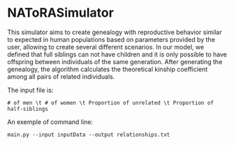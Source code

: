 # NAToRASimulator

This simulator aims to create genealogy with reproductive behavior similar to expected in human populations based on parameters provided by the user, allowing to create several different scenarios. In our model, we defined that full siblings can not have children and it is only possible to have offspring between individuals of the same generation. After generating the genealogy, the algorithm calculates the theoretical kinship coefficient among all pairs of related individuals.


The input file is:
```
# of men \t # of women \t Proportion of unrelated \t Proportion of half-siblings
```

An exemple of command line:
```
main.py --input inputData --output relationships.txt
```
